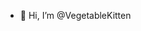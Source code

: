 - 👋 Hi, I’m @VegetableKitten

<!---
VegetableKitten/VegetableKitten is a ✨ special ✨ repository because its `README.md` (this file) appears on your GitHub profile.
You can click the Preview link to take a look at your changes.
--->
